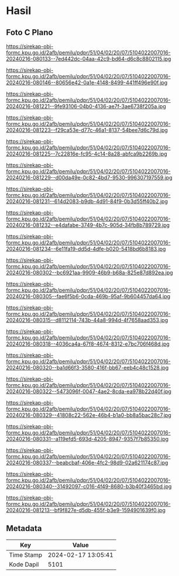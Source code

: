 # Hasil

## Foto C Plano

https://sirekap-obj-formc.kpu.go.id/2afb/pemilu/pdpr/51/04/02/20/07/5104022007016-20240216-080133--7ed442dc-04aa-42c9-bd64-d6c8c8802115.jpg

https://sirekap-obj-formc.kpu.go.id/2afb/pemilu/pdpr/51/04/02/20/07/5104022007016-20240216-080146--80656e42-0a1e-4148-8499-441ff496e90f.jpg

https://sirekap-obj-formc.kpu.go.id/2afb/pemilu/pdpr/51/04/02/20/07/5104022007016-20240216-081221--9fe93106-04b0-4136-ae7f-3ae6738f205a.jpg

https://sirekap-obj-formc.kpu.go.id/2afb/pemilu/pdpr/51/04/02/20/07/5104022007016-20240216-081223--f29ca53e-d77c-46a1-8137-54bee7d6c79d.jpg

https://sirekap-obj-formc.kpu.go.id/2afb/pemilu/pdpr/51/04/02/20/07/5104022007016-20240216-081225--7c22816e-fc95-4c14-8a28-abfca9b2269b.jpg

https://sirekap-obj-formc.kpu.go.id/2afb/pemilu/pdpr/51/04/02/20/07/5104022007016-20240216-081229--d00da49e-0c82-4bd7-9530-996307197559.jpg

https://sirekap-obj-formc.kpu.go.id/2afb/pemilu/pdpr/51/04/02/20/07/5104022007016-20240216-081231--614d2083-b9db-4d91-84f9-0b3d55ff40b2.jpg

https://sirekap-obj-formc.kpu.go.id/2afb/pemilu/pdpr/51/04/02/20/07/5104022007016-20240216-081232--e4dafabe-3749-4b7c-905d-34fb8b789729.jpg

https://sirekap-obj-formc.kpu.go.id/2afb/pemilu/pdpr/51/04/02/20/07/5104022007016-20240216-081234--6e11fa19-dd5d-4dfe-b020-5418bd6b8183.jpg

https://sirekap-obj-formc.kpu.go.id/2afb/pemilu/pdpr/51/04/02/20/07/5104022007016-20240216-080302--bc6921aa-9909-46b9-b68a-825e87d892ea.jpg

https://sirekap-obj-formc.kpu.go.id/2afb/pemilu/pdpr/51/04/02/20/07/5104022007016-20240216-080305--fae6f5b6-0cda-469b-95af-9b604457da64.jpg

https://sirekap-obj-formc.kpu.go.id/2afb/pemilu/pdpr/51/04/02/20/07/5104022007016-20240216-080315--d8112114-743b-44a8-994d-4f7658aad353.jpg

https://sirekap-obj-formc.kpu.go.id/2afb/pemilu/pdpr/51/04/02/20/07/5104022007016-20240216-080318--4036ca4a-67f8-4674-8312-e7bc706f468d.jpg

https://sirekap-obj-formc.kpu.go.id/2afb/pemilu/pdpr/51/04/02/20/07/5104022007016-20240216-080320--ba1d66f3-3580-416f-bb67-eeb4c48c1528.jpg

https://sirekap-obj-formc.kpu.go.id/2afb/pemilu/pdpr/51/04/02/20/07/5104022007016-20240216-080322--5473096f-0047-4ae2-8cda-ea978b22d40f.jpg

https://sirekap-obj-formc.kpu.go.id/2afb/pemilu/pdpr/51/04/02/20/07/5104022007016-20240216-080329--41808c22-562e-46b4-b1a0-bb8a5bac28c7.jpg

https://sirekap-obj-formc.kpu.go.id/2afb/pemilu/pdpr/51/04/02/20/07/5104022007016-20240216-080331--a119efd5-693d-4205-8947-9357f7b85350.jpg

https://sirekap-obj-formc.kpu.go.id/2afb/pemilu/pdpr/51/04/02/20/07/5104022007016-20240216-080337--beabcbaf-406e-4fc2-98d9-02a621174c87.jpg

https://sirekap-obj-formc.kpu.go.id/2afb/pemilu/pdpr/51/04/02/20/07/5104022007016-20240216-080340--31492097-c016-4f49-8680-b3b40f3465bd.jpg

https://sirekap-obj-formc.kpu.go.id/2afb/pemilu/pdpr/51/04/02/20/07/5104022007016-20240216-081213--bf9f827e-d5db-455f-b3e9-1594901639f0.jpg


## Metadata

| Key        | Value               |
| ---------- | ------------------- |
| Time Stamp | 2024-02-17 13:05:41 |
| Kode Dapil | 5101                |



